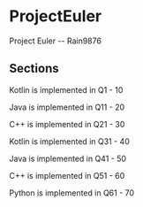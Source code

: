# ProjectEuler
Project Euler -- Rain9876

## Sections
Kotlin is implemented in Q1 - 10

Java is implemented in Q11 - 20

C++ is implemented in Q21 - 30

Kotlin is implemented in Q31 - 40

Java is implemented in Q41 - 50

C++ is implemented in Q51 - 60

Python is implemented in Q61 - 70
